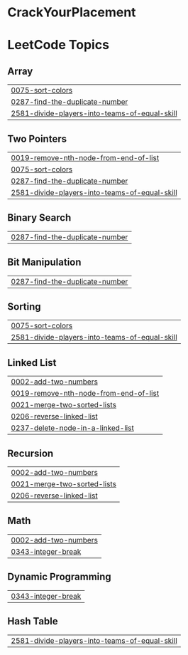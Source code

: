 # CrackYourPlacement
<!---LeetCode Topics Start-->
# LeetCode Topics
## Array
|  |
| ------- |
| [0075-sort-colors](https://github.com/niteangel2/CrackYourPlacement/tree/master/0075-sort-colors) |
| [0287-find-the-duplicate-number](https://github.com/niteangel2/CrackYourPlacement/tree/master/0287-find-the-duplicate-number) |
| [2581-divide-players-into-teams-of-equal-skill](https://github.com/niteangel2/CrackYourPlacement/tree/master/2581-divide-players-into-teams-of-equal-skill) |
## Two Pointers
|  |
| ------- |
| [0019-remove-nth-node-from-end-of-list](https://github.com/niteangel2/CrackYourPlacement/tree/master/0019-remove-nth-node-from-end-of-list) |
| [0075-sort-colors](https://github.com/niteangel2/CrackYourPlacement/tree/master/0075-sort-colors) |
| [0287-find-the-duplicate-number](https://github.com/niteangel2/CrackYourPlacement/tree/master/0287-find-the-duplicate-number) |
| [2581-divide-players-into-teams-of-equal-skill](https://github.com/niteangel2/CrackYourPlacement/tree/master/2581-divide-players-into-teams-of-equal-skill) |
## Binary Search
|  |
| ------- |
| [0287-find-the-duplicate-number](https://github.com/niteangel2/CrackYourPlacement/tree/master/0287-find-the-duplicate-number) |
## Bit Manipulation
|  |
| ------- |
| [0287-find-the-duplicate-number](https://github.com/niteangel2/CrackYourPlacement/tree/master/0287-find-the-duplicate-number) |
## Sorting
|  |
| ------- |
| [0075-sort-colors](https://github.com/niteangel2/CrackYourPlacement/tree/master/0075-sort-colors) |
| [2581-divide-players-into-teams-of-equal-skill](https://github.com/niteangel2/CrackYourPlacement/tree/master/2581-divide-players-into-teams-of-equal-skill) |
## Linked List
|  |
| ------- |
| [0002-add-two-numbers](https://github.com/niteangel2/CrackYourPlacement/tree/master/0002-add-two-numbers) |
| [0019-remove-nth-node-from-end-of-list](https://github.com/niteangel2/CrackYourPlacement/tree/master/0019-remove-nth-node-from-end-of-list) |
| [0021-merge-two-sorted-lists](https://github.com/niteangel2/CrackYourPlacement/tree/master/0021-merge-two-sorted-lists) |
| [0206-reverse-linked-list](https://github.com/niteangel2/CrackYourPlacement/tree/master/0206-reverse-linked-list) |
| [0237-delete-node-in-a-linked-list](https://github.com/niteangel2/CrackYourPlacement/tree/master/0237-delete-node-in-a-linked-list) |
## Recursion
|  |
| ------- |
| [0002-add-two-numbers](https://github.com/niteangel2/CrackYourPlacement/tree/master/0002-add-two-numbers) |
| [0021-merge-two-sorted-lists](https://github.com/niteangel2/CrackYourPlacement/tree/master/0021-merge-two-sorted-lists) |
| [0206-reverse-linked-list](https://github.com/niteangel2/CrackYourPlacement/tree/master/0206-reverse-linked-list) |
## Math
|  |
| ------- |
| [0002-add-two-numbers](https://github.com/niteangel2/CrackYourPlacement/tree/master/0002-add-two-numbers) |
| [0343-integer-break](https://github.com/niteangel2/CrackYourPlacement/tree/master/0343-integer-break) |
## Dynamic Programming
|  |
| ------- |
| [0343-integer-break](https://github.com/niteangel2/CrackYourPlacement/tree/master/0343-integer-break) |
## Hash Table
|  |
| ------- |
| [2581-divide-players-into-teams-of-equal-skill](https://github.com/niteangel2/CrackYourPlacement/tree/master/2581-divide-players-into-teams-of-equal-skill) |
<!---LeetCode Topics End-->